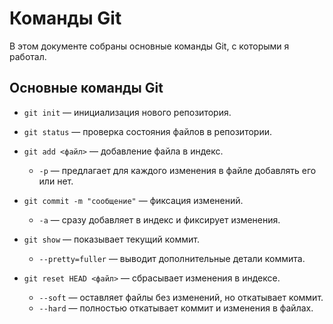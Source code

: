# Команды Git

В этом документе собраны основные команды Git, с которыми я работал.  

## Основные команды Git

- `git init` — инициализация нового репозитория.  

- `git status` — проверка состояния файлов в репозитории.  

- `git add <файл>` — добавление файла в индекс.  
  - `-p` — предлагает для каждого изменения в файле добавлять его или нет.  

- `git commit -m "сообщение"` — фиксация изменений.  
  - `-a` — сразу добавляет в индекс и фиксирует изменения.  

- `git show` — показывает текущий коммит.  
  - `--pretty=fuller` — выводит дополнительные детали коммита.  

- `git reset HEAD <файл>` — сбрасывает изменения в индексе.  
  - `--soft` — оставляет файлы без изменений, но откатывает коммит.  
  - `--hard` — полностью откатывает коммит и изменения в файлах.  
